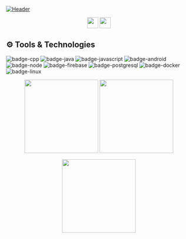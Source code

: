 [![Header](https://i.imgur.com/tJsN2bP.png)](https://github.com/faridulreza)

<p align="center">
  <a href="mailto:faridul.reza.sagor@gmail.com"><img height="30" src="https://i.imgur.com/FOxl535.png"></a>
  <a href="https://github.com/faridulreza"><img height="30" src="https://i.imgur.com/XJ3InNT.jpg"></a>
</p>

## ⚙️ Tools & Technologies

![badge-cpp](https://img.shields.io/badge/language-c%2B%2B-f6c819?style=for-the-badge&logo=c%2B%2B&logoColor=white&labelColor=21223e)
![badge-java](https://img.shields.io/badge/code-java-f6c819?style=for-the-badge&logo=java&logoColor=white&labelColor=21223e)
![badge-javascript](https://img.shields.io/badge/code-javascript-f6c819?style=for-the-badge&logo=javascript&logoColor=white&labelColor=21223e)
![badge-android](https://img.shields.io/badge/framework-android-f6c819?style=for-the-badge&logo=android&logoColor=white&labelColor=21223e)
![badge-node](https://img.shields.io/badge/framework-node_js-f6c819?style=for-the-badge&logo=npm&logoColor=white&labelColor=21223e)
![badge-firebase](https://img.shields.io/badge/database-firebase-f6c819?style=for-the-badge&logo=firebase&logoColor=white&labelColor=21223e)
![badge-postgresql](https://img.shields.io/badge/database-postgresql-f6c819?style=for-the-badge&logo=postgresql&logoColor=white&labelColor=21223e)
![badge-docker](https://img.shields.io/badge/tools-docker-f6c819?style=for-the-badge&logo=docker&logoColor=white&labelColor=21223e)
![badge-linux](https://img.shields.io/badge/os-linux-f6c819?style=for-the-badge&logo=linux&logoColor=white&labelColor=21223e)

<p align="center" >
  <img  height="200" src="https://github-readme-stats.vercel.app/api/top-langs/?username=faridulreza&hide=html,makefile&bg_color=21223e&title_color=f6c819&text_color=fff&count_private=true&langs_count=5" />

  <img height="200" src="https://github-readme-stats.vercel.app/api?username=faridulreza&bg_color=21223e&title_color=f6c819&text_color=fff&show_icons=true&icon_color=fff&count_private=true" />
</p>
<p align="center" >
  <img height="200" src="https://github-profile-trophy.vercel.app/?username=faridulreza&theme=gruvbox&row=2&margin-w=5&margin-h=5&count_private=true"/>
</p>
